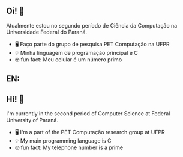 ## Oi! 👋

Atualmente estou no segundo período de Ciência da Computação na Universidade Federal do Paraná.

- 🖥️ Faço parte do grupo de pesquisa PET Computação na UFPR
- 💡 Minha linguagem de programação principal é C
- 🤓 fun fact: Meu celular é um número primo

## EN:
## Hi! 👋
I'm currently in the second period of Computer Science at Federal University of Paraná.

- 🖥️ I'm a part of the PET Computação research group at UFPR
- 💡 My main programming language is C
- 🤓 fun fact: My telephone number is a prime
